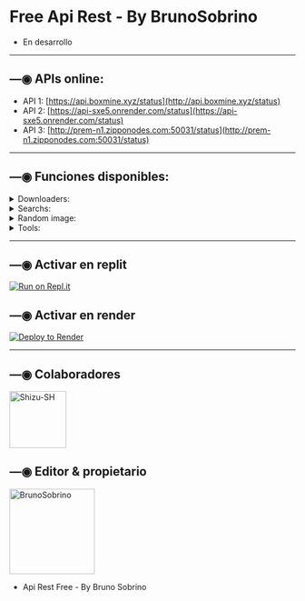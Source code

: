 # Free Api Rest - By BrunoSobrino

- En desarrollo

------------------

## —◉ APIs online:
- API 1: [https://api.boxmine.xyz/status](http://api.boxmine.xyz/status)
- API 2: [https://api-sxe5.onrender.com/status](https://api-sxe5.onrender.com/status)
- API 3: [http://prem-n1.zipponodes.com:50031/status](http://prem-n1.zipponodes.com:50031/status)

------------------

## —◉ Funciones disponibles:

<details>
<summary>Downloaders:</summary>

### YT downloader v1:
- **audio:**
  - Uso: `https://api.boxmine.xyz/api/v1/ytmp3?url=${url}`
  - Ejemplo: [https://api.boxmine.xyz/api/v1/ytmp3?url=https://youtu.be/JLWRZ8eWyZo?si=EmeS9fJvSOkDk7p](https://api.boxmine.xyz/api/v1/ytmp3?url=https://youtu.be/JLWRZ8eWyZo?si=EmeS9fJvSOkDk7p)
- **video:**
  - Uso: `https://api.boxmine.xyz/api/v1/ytmp4?url=${url}`
  - Ejemplo: [https://api.boxmine.xyz/api/v1/ytmp4?url=https://youtu.be/JLWRZ8eWyZo?si=EmeS9fJvSOkDk7p](https://api.boxmine.xyz/api/v1/ytmp4?url=https://youtu.be/JLWRZ8eWyZo?si=EmeS9fJvSOkDk7p)

### YT downloader v2:
- **audio:**
  - Uso: `https://api.boxmine.xyz/api/v2/ytmp3?url=${url}`
  - Ejemplo: [https://api.boxmine.xyz/api/v2/ytmp3?url=https://youtu.be/JLWRZ8eWyZo?si=EmeS9fJvSOkDk7p](https://api.boxmine.xyz/api/v2/ytmp3?url=https://youtu.be/JLWRZ8eWyZo?si=EmeS9fJvSOkDk7p)
- **video:**
  - Uso: `https://api.boxmine.xyz/api/v2/ytmp4?url=${url}`
  - Ejemplo: [https://api.boxmine.xyz/api/v2/ytmp4?url=https://youtu.be/JLWRZ8eWyZo?si=EmeS9fJvSOkDk7p](https://api.boxmine.xyz/api/v2/ytmp4?url=https://youtu.be/JLWRZ8eWyZo?si=EmeS9fJvSOkDk7p)

### YTDL:
- **info + audio + video:**
  - Uso: `https://api.boxmine.xyz/api/ytdl?url=${url}`
  - Ejemplo: [https://api.boxmine.xyz/api/ytdl?url=https://youtu.be/JLWRZ8eWyZo?si=EmeS9fJvSOkDk7p](https://api.boxmine.xyz/api/ytdl?url=https://youtu.be/JLWRZ8eWyZo?si=EmeS9fJvSOkDk7p)
 
### YTPlay:
- **info + audio + video:**
  - Uso: `https://api.boxmine.xyz/api/ytplay?text=${text || url}`
  - Ejemplo: [https://api.boxmine.xyz/api/ytplay?text=begin%20you](https://api.boxmine.xyz/api/ytplay?text=begin%20you)
  - Ejemplo: [https://api.boxmine.xyz/api/ytplay?text=https://youtu.be/JLWRZ8eWyZo?si=EmeS9fJvSOkDk7p](https://api.boxmine.xyz/api/ytplay?text=https://youtu.be/JLWRZ8eWyZo?si=EmeS9fJvSOkDk7p)

### SpotifySearch:
- **audio**
  - Uso: `https://api.boxmine.xyz/api/spotifysearch?text=${text || url}`
  - Ejemplo: [https://api.boxmine.xyz/api/spotifysearch?text=maneskin%20beggin](https://api.boxmine.xyz/api/spotifysearch?text=maneskin%20beggin)
  - Ejemplo: [https://api.boxmine.xyz/api/spotifysearch?text=https://open.spotify.com/track/3Wrjm47oTz2sjIgck11l5e](https://api.boxmine.xyz/api/spotifysearch?text=https://open.spotify.com/track/3Wrjm47oTz2sjIgck11l5e)
  
### TikTokDL:
- Uso: `https://api.boxmine.xyz/api/tiktok?url=${url}`
- Ejemplo: [https://api.boxmine.xyz/api/tiktok?url=https://vm.tiktok.com/ZMjPXawEV](https://api.boxmine.xyz/api/tiktok?url=https://vm.tiktok.com/ZMjPXawEV)

### TTImg (TikTok image downloader):
- Uso: `https://api.boxmine.xyz/api/ttimg?url=${url}`
- Ejemplo: [https://api.boxmine.xyz/api/ttimg?url=https://vm.tiktok.com/ZM2cqBRVS](https://api.boxmine.xyz/api/ttimg?url=https://vm.tiktok.com/ZM2cqBRVS)

</details>

<details>
<summary>Searchs:</summary>

### YTSearch:
  - Uso: `https://api.boxmine.xyz/api/ytsearch?text=${texto}`
  - Ejemplo: [https://api.boxmine.xyz/api/ytsearch?text=begin%20you](https://api.boxmine.xyz/api/ytsearch?text=begin%20you)

</details>

<details>
<summary>Random image:</summary>

### nsfw:
- **nsfwloli:**
  - Uso: [https://api.boxmine.xyz/api/nsfw/nsfwloli](http://api.boxmine.xyz/api/nsfw/nsfwloli)

</details>

<details>
<summary>Tools:</summary>

### ChatGPT:
- **Sin lenguaje:**
  - Uso: `https://api.boxmine.xyz/api/chatgpt?text=${text}`
  - Ejemplo: [https://api.boxmine.xyz/api/chatgpt?text=Hola](https://api.boxmine.xyz/api/chatgpt?text=Hola)
- **Con lenguaje:**
  - Uso: `https://api.boxmine.xyz/api/chatgpt?text=${text}&lenguaje=${lenguaje}`
  - Ejemplo: [https://api.boxmine.xyz/api/chatgpt?text=Hola&lenguaje=es](https://api.boxmine.xyz/api/chatgpt?text=Hola&lenguaje=es)
  - Ejemplo: [https://api.boxmine.xyz/api/chatgpt?text=Hola&lenguaje=en](https://api.boxmine.xyz/api/chatgpt?text=Hola&lenguaje=en)

</details>

------------------

## —◉ Activar en replit

[![Run on Repl.it](https://repl.it/badge/github/BrunoSobrino/api)](https://repl.it/github/BrunoSobrino/api) 
  
## —◉ Activar en render

[![Deploy to Render](https://render.com/images/deploy-to-render-button.svg)](https://dashboard.render.com/blueprint/new?repo=https%3A%2F%2Fgithub.com%2FBrunoSobrino%2Fapi) 

------------------

## —◉ Colaboradores
<a href="https://github.com/Shizu-SH"><img src="https://github.com/Shizu-SH.png" width="100" height="100" alt="Shizu-SH"/></a>

## —◉ Editor & propietario
<a href="https://github.com/BrunoSobrino"><img src="https://github.com/BrunoSobrino.png" width="150" height="150" alt="BrunoSobrino"/></a>
- Api Rest Free - By Bruno Sobrino
